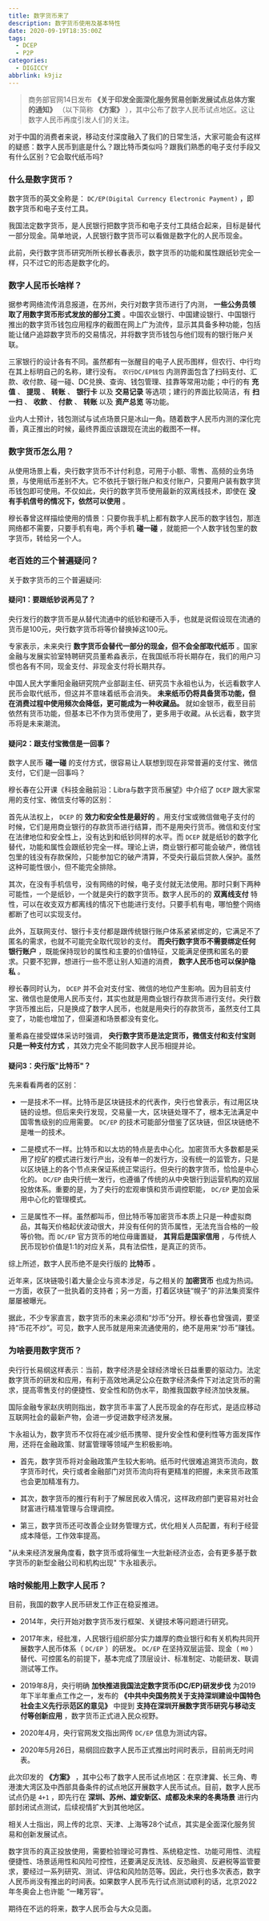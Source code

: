 ```yaml
---
title: 数字货币来了
description: 数字货币使用及基本特性
date: 2020-09-19T18:35:00Z
tags:
  - DCEP
  - P2P
categories:
  - DIGICCY
abbrlink: k9jiz
---
```


> 商务部官网14日发布 **《关于印发全面深化服务贸易创新发展试点总体方案的通知》** （以下简称 **《方案》** ），其中公布了数字人民币试点地区。这让数字人民币再度引发人们的关注。

对于中国的消费者来说，移动支付深度融入了我们的日常生活，大家可能会有这样的疑惑：数字人民币到底是什么？跟比特币类似吗？跟我们熟悉的电子支付手段又有什么区别？它会取代纸币吗?

### 什么是数字货币？

数字货币的英文全称是： `DC/EP(Digital Currency Electronic Payment)` ，即数字货币和电子支付工具。

我国法定数字货币，是人民银行把数字货币和电子支付工具结合起来，目标是替代一部分现金。简单地说，人民银行数字货币可以看做是数字化的人民币现金。

此前，央行数字货币研究所所长穆长春表示，数字货币的功能和属性跟纸钞完全一样，只不过它的形态是数字化的。

<!--more-->

### 数字人民币长啥样？

据参考网络流传消息报道，在苏州，央行对数字货币进行了内测， **一些公务员领取了用数字货币形式发放的部分工资** 。中国农业银行、中国建设银行、中国银行推出的数字货币钱包应用程序的截图在网上广为流传，显示其具备多种功能，包括能让储户追踪数字货币的交易情况，并将数字货币钱包与他们现有的银行账户关联。

三家银行的设计各有不同。虽然都有一张醒目的电子人民币图样，但农行、中行均在其上标明自己的名称，建行没有。 `农行DC/EP钱包` 内测界面包含了扫码支付、汇款、收付款、碰一碰、DC兑换、查询、钱包管理、挂靠等常用功能；中行的有 **充值** 、 **提现** 、 **转账** 、 **银行卡** 以及 **交易记录** 等选项；建行的界面比较简洁，有 **扫一扫** 、 **收款** 、 **付款** 、 **转账** 以及 **资产总览** 等功能。

业内人士预计，钱包测试与试点场景只是冰山一角。随着数字人民币内测的深化完善，真正推出的时候，最终界面应该跟现在流出的截图不一样。

### 数字货币怎么用？

从使用场景上看，央行数字货币不计付利息，可用于小额、零售、高频的业务场景，与使用纸币差别不大。它不依托于银行账户和支付账户，只要用户装有数字货币钱包即可使用。不仅如此，央行的数字货币使用最新的双离线技术，即使在 **没有手机信号的情况下，依然可以使用** 。

穆长春曾这样描绘使用的情景：只要你我手机上都有数字人民币的数字钱包，那连网络都不需要，只要手机有电，两个手机 **碰一碰** ，就能把一个人数字钱包里的数字货币，转给另一个人。

### 老百姓的三个普遍疑问？

关于数字货币的三个普遍疑问:

#### 疑问1：要跟纸钞说再见了？

央行发行的数字货币是从替代流通中的纸钞和硬币入手，也就是说假设现在流通的货币是100元，央行数字货币将等价替换掉这100元。

专家表示，未来央行 **数字货币会替代一部分的现金，但不会全部取代纸币** 。国家金融与发展实验室特聘研究员董希淼表示，在我国纸币将长期存在，我们的用户习惯也各有不同，现金支付、非现金支付将长期共存。

中国人民大学重阳金融研究院产业部副主任、研究员卞永祖也认为，长远看数字人民币会取代纸币，但这并不意味着纸币会消失。 **未来纸币仍将具备货币功能，但在消费过程中使用频次会降低，更可能成为一种收藏品。** 就如金银币，截至目前依然有货币功能，但基本已不作为货币使用了，更多用于收藏。从长远看，数字货币将是未来潮流。

#### 疑问2：跟支付宝微信是一回事？

数字人民币 **碰一碰** 的支付方式，很容易让人联想到现在非常普遍的支付宝、微信支付，它们是一回事吗？

穆长春在公开课《科技金融前沿：Libra与数字货币展望》中介绍了 `DCEP` 跟大家常用的支付宝、微信支付等的区别：

首先从法权上， `DCEP` 的 **效力和安全性是最好的** 。用支付宝或微信做电子支付的时候，它们是用商业银行的存款货币进行结算，而不是用央行货币。微信和支付宝在法律地位和安全性上，没有达到和纸钞同样的水平。而 `DCEP` 就是纸钞的数字化替代，功能和属性会跟纸钞完全一样。理论上讲，商业银行都可能会破产，微信钱包里的钱没有存款保险，只能参加它的破产清算，不受央行最后贷款人保护。虽然这种可能性很小，但不能完全排除。

其次，在没有手机信号，没有网络的时候，电子支付就无法使用。那时只剩下两种可能性，一个是纸钞，一个就是央行的数字货币。数字人民币的的 **双离线支付** 特性，可以在收支双方都离线的情况下也能进行支付。只要手机有电，哪怕整个网络都断了也可以实现支付。

此外，互联网支付、银行卡支付都是跟传统银行账户体系紧紧绑定的，它满足不了匿名的需求，也就不可能完全取代现钞的支付。 **而央行数字货币不需要绑定任何银行账户** ，既能保持现钞的属性和主要的价值特征，又能满足便携和匿名的要求。只要不犯罪，想进行一些不愿让别人知道的消费， **数字人民币也可以保护隐私** 。

穆长春同时认为， `DCEP` 并不会对支付宝、微信的地位产生影响。因为目前支付宝、微信也是使用人民币支付，其实也就是用商业银行存款货币进行支付。央行数字货币推出后，只是换成了数字人民币，也就是用央行的存款货币，虽然支付工具变了，功能也增加了，但渠道和场景都没有变化。

董希淼在接受媒体采访时强调， **央行数字货币是法定货币，微信支付和支付宝则只是一种支付方式** ，其效力完全不能同数字人民币相提并论。

#### 疑问3：央行版"比特币"？

先来看看两者的区别：

* 一是技术不一样。比特币是区块链技术的代表作，央行也曾表示，有过用区块链的设想。但后来央行发现，交易量一大，区块链处理不了，根本无法满足中国零售级别的应用需要。 `DC/EP` 的技术可能部分借鉴了区块链，但区块链绝不是唯一的技术。

* 二是模式不一样。比特币和以太坊的特点是去中心化。加密货币大多数都是采用了挖矿的模式进行发行产出，没有单一的发行方，没有统一的监管方，只是以区块链上的各个节点来保证系统正常运行。但央行的数字货币，恰恰是中心化的。 `DC/EP` 由央行统一发行，也遵循了传统的从中央银行到运营机构的双层投放体系。重要的是，为了央行的宏观审慎和货币调控职能， `DC/EP` 更加会采用中心化的管理模式。

* 三是属性不一样。虽然都叫币，但比特币等加密货币本质上只是一种虚拟商品，其每天价格起伏波动很大，并没有任何的货币属性，无法充当合格的一般等价物。而 `DC/EP` 官方货币的地位毋庸置疑， **其背后是国家信用** ，与传统人民币现钞价值是1:1的对应关系，具有法偿性，是真正的货币。

综上所述，数字人民币绝不是央行版的 **比特币** 。

近年来，区块链吸引着大量企业与资本涉足，与之相关的 **加密货币** 也成为热词。一方面，收获了一批执着的支持者；另一方面，打着区块链“幌子”的非法集资案件屡屡被曝光。

据此，不少专家直言，数字货币的未来必须和“炒币”分开。穆长春也曾强调，要坚持“币花不炒”。可见，数字人民币就是用来流通使用的，绝不是用来“炒币”赚钱。

### 为啥要用数字货币？

央行行长易纲这样表示：当前，数字经济是全球经济增长日益重要的驱动力。法定数字货币的研发和应用，有利于高效地满足公众在数字经济条件下对法定货币的需求，提高零售支付的便捷性、安全性和防伪水平，助推我国数字经济加快发展。

国际金融专家赵庆明则指出，数字货币丰富了人民币现金的存在形式，是适应移动互联网社会的最新产物，会进一步促进数字经济发展。

卞永祖认为，数字货币不仅将在减少纸币携带、提升安全性和便利性等方面发挥作用，还将在金融政策、财富管理等领域产生积极影响。

* 首先，数字货币将对金融政策产生较大影响。纸币时代很难追溯货币流向，数字货币时代，央行或者金融部门对货币流向将有更精准的把握，未来货币政策也会更加精准有力。

* 其次，数字货币的推行有利于了解居民收入情况，这样政府部门更容易对社会财富进行精准管理与合理调控。

* 第三，数字货币还可改善企业财务管理方式，优化相关人员配置，有利于经营成本降低，工作效率提高。

 "从未来经济发展角度看，数字货币或将催生一大批新经济业态，会有更多基于数字货币的新型金融公司和机构出现" 卞永祖表示。

### 啥时候能用上数字人民币？

目前，我国的数字人民币研发工作正在稳妥推进。

* 2014年，央行开始对数字货币发行框架、关键技术等问题进行研究。

* 2017年末，经批准，人民银行组织部分实力雄厚的商业银行和有关机构共同开展数字人民币体系（ `DC/EP` ）的研发。 `DC/EP` 在坚持双层运营、现金（ `M0` ）替代、可控匿名的前提下，基本完成了顶层设计、标准制定、功能研发、联调测试等工作。

* 2019年8月，央行明确 **加快推进我国法定数字货币(DC/EP)研发步伐** 为2019年下半年重点工作之一，发布的 **《中共中央国务院关于支持深圳建设中国特色社会主义先行示范区的意见》** 中提到 **支持在深圳开展数字货币研究与移动支付等创新应用** ，数字货币正式进入民众视野。

* 2020年4月，央行官网发文指出网传 `DC/EP` 信息为测试内容。

* 2020年5月26日，易纲回应数字人民币正式推出时间时表示，目前尚无时间表。

 此次印发的 **《方案》** ，其中公布了数字人民币试点地区：在京津冀、长三角、粤港澳大湾区及中西部具备条件的试点地区开展数字人民币试点。目前，数字人民币试点仍是 `4+1`  ，即先行在 **深圳、苏州、雄安新区、成都及未来的冬奥场景** 进行内部封闭试点测试，后续视情扩大到其他地区。

相关人士指出，网上传的北京、天津、上海等28个试点，其实是全面深化服务贸易和创新发展试点。

数字货币的真正投放使用，需要检验理论可靠性、系统稳定性、功能可用性、流程便捷性、场景适用性和风险可控性，还要满足反洗钱、反恐融资、反避税等监管要求，要经过一系列研究、测试、评估和风险防范等。因此，央行也多次表态，数字人民币尚没有推出的时间表。如果数字人民币先行试点测试顺利的话，北京2022年冬奥会上也许能 “一睹芳容”。

期待在不远的将来，数字人民币会与大众见面。
